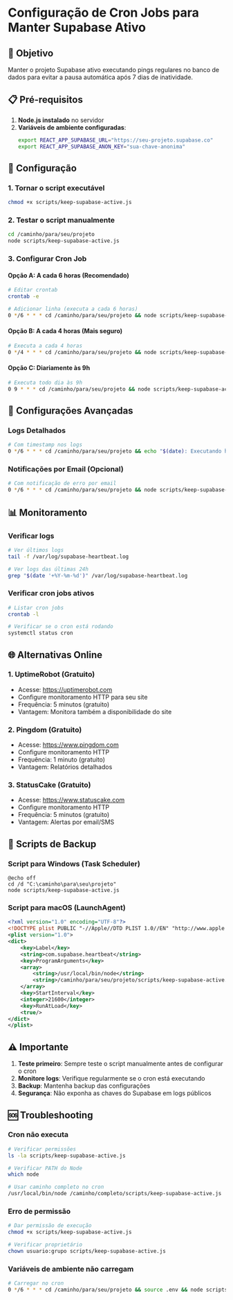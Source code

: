 # Configuração de Cron Jobs para Manter Supabase Ativo

## 🎯 Objetivo
Manter o projeto Supabase ativo executando pings regulares no banco de dados para evitar a pausa automática após 7 dias de inatividade.

## 📋 Pré-requisitos

1. **Node.js instalado** no servidor
2. **Variáveis de ambiente configuradas**:
   ```bash
   export REACT_APP_SUPABASE_URL="https://seu-projeto.supabase.co"
   export REACT_APP_SUPABASE_ANON_KEY="sua-chave-anonima"
   ```

## 🚀 Configuração

### 1. Tornar o script executável
```bash
chmod +x scripts/keep-supabase-active.js
```

### 2. Testar o script manualmente
```bash
cd /caminho/para/seu/projeto
node scripts/keep-supabase-active.js
```

### 3. Configurar Cron Job

#### Opção A: A cada 6 horas (Recomendado)
```bash
# Editar crontab
crontab -e

# Adicionar linha (executa a cada 6 horas)
0 */6 * * * cd /caminho/para/seu/projeto && node scripts/keep-supabase-active.js >> /var/log/supabase-heartbeat.log 2>&1
```

#### Opção B: A cada 4 horas (Mais seguro)
```bash
# Executa a cada 4 horas
0 */4 * * * cd /caminho/para/seu/projeto && node scripts/keep-supabase-active.js >> /var/log/supabase-heartbeat.log 2>&1
```

#### Opção C: Diariamente às 9h
```bash
# Executa todo dia às 9h
0 9 * * * cd /caminho/para/seu/projeto && node scripts/keep-supabase-active.js >> /var/log/supabase-heartbeat.log 2>&1
```

## 🔧 Configurações Avançadas

### Logs Detalhados
```bash
# Com timestamp nos logs
0 */6 * * * cd /caminho/para/seu/projeto && echo "$(date): Executando heartbeat" >> /var/log/supabase-heartbeat.log && node scripts/keep-supabase-active.js >> /var/log/supabase-heartbeat.log 2>&1
```

### Notificações por Email (Opcional)
```bash
# Com notificação de erro por email
0 */6 * * * cd /caminho/para/seu/projeto && node scripts/keep-supabase-active.js || echo "Erro no heartbeat Supabase" | mail -s "Supabase Heartbeat Failed" seu-email@exemplo.com
```

## 📊 Monitoramento

### Verificar logs
```bash
# Ver últimos logs
tail -f /var/log/supabase-heartbeat.log

# Ver logs das últimas 24h
grep "$(date '+%Y-%m-%d')" /var/log/supabase-heartbeat.log
```

### Verificar cron jobs ativos
```bash
# Listar cron jobs
crontab -l

# Verificar se o cron está rodando
systemctl status cron
```

## 🌐 Alternativas Online

### 1. UptimeRobot (Gratuito)
- Acesse: https://uptimerobot.com
- Configure monitoramento HTTP para seu site
- Frequência: 5 minutos (gratuito)
- Vantagem: Monitora também a disponibilidade do site

### 2. Pingdom (Gratuito)
- Acesse: https://www.pingdom.com
- Configure monitoramento HTTP
- Frequência: 1 minuto (gratuito)
- Vantagem: Relatórios detalhados

### 3. StatusCake (Gratuito)
- Acesse: https://www.statuscake.com
- Configure monitoramento HTTP
- Frequência: 5 minutos (gratuito)
- Vantagem: Alertas por email/SMS

## 🔄 Scripts de Backup

### Script para Windows (Task Scheduler)
```batch
@echo off
cd /d "C:\caminho\para\seu\projeto"
node scripts/keep-supabase-active.js
```

### Script para macOS (LaunchAgent)
```xml
<?xml version="1.0" encoding="UTF-8"?>
<!DOCTYPE plist PUBLIC "-//Apple//DTD PLIST 1.0//EN" "http://www.apple.com/DTDs/PropertyList-1.0.dtd">
<plist version="1.0">
<dict>
    <key>Label</key>
    <string>com.supabase.heartbeat</string>
    <key>ProgramArguments</key>
    <array>
        <string>/usr/local/bin/node</string>
        <string>/caminho/para/seu/projeto/scripts/keep-supabase-active.js</string>
    </array>
    <key>StartInterval</key>
    <integer>21600</integer>
    <key>RunAtLoad</key>
    <true/>
</dict>
</plist>
```

## ⚠️ Importante

1. **Teste primeiro**: Sempre teste o script manualmente antes de configurar o cron
2. **Monitore logs**: Verifique regularmente se o cron está executando
3. **Backup**: Mantenha backup das configurações
4. **Segurança**: Não exponha as chaves do Supabase em logs públicos

## 🆘 Troubleshooting

### Cron não executa
```bash
# Verificar permissões
ls -la scripts/keep-supabase-active.js

# Verificar PATH do Node
which node

# Usar caminho completo no cron
/usr/local/bin/node /caminho/completo/scripts/keep-supabase-active.js
```

### Erro de permissão
```bash
# Dar permissão de execução
chmod +x scripts/keep-supabase-active.js

# Verificar proprietário
chown usuario:grupo scripts/keep-supabase-active.js
```

### Variáveis de ambiente não carregam
```bash
# Carregar no cron
0 */6 * * * cd /caminho/para/seu/projeto && source .env && node scripts/keep-supabase-active.js
```
